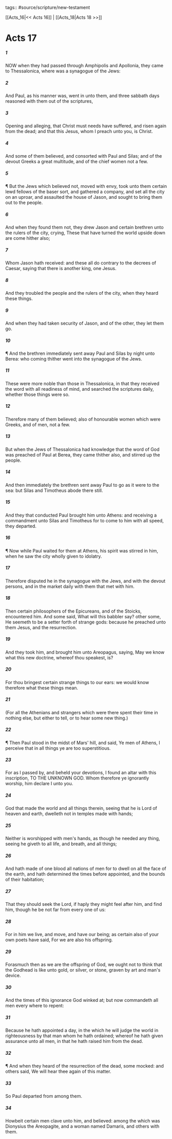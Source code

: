 tags:: #source/scripture/new-testament

[[Acts_16|<< Acts 16]] | [[Acts_18|Acts 18 >>]]

# Acts 17

##### 1

NOW when they had passed through Amphipolis and Apollonia, they came to Thessalonica, where was a synagogue of the Jews:

##### 2

And Paul, as his manner was, went in unto them, and three sabbath days reasoned with them out of the scriptures,

##### 3

Opening and alleging, that Christ must needs have suffered, and risen again from the dead; and that this Jesus, whom I preach unto you, is Christ.

##### 4

And some of them believed, and consorted with Paul and Silas; and of the devout Greeks a great multitude, and of the chief women not a few.

##### 5

¶ But the Jews which believed not, moved with envy, took unto them certain lewd fellows of the baser sort, and gathered a company, and set all the city on an uproar, and assaulted the house of Jason, and sought to bring them out to the people.

##### 6

And when they found them not, they drew Jason and certain brethren unto the rulers of the city, crying, These that have turned the world upside down are come hither also;

##### 7

Whom Jason hath received: and these all do contrary to the decrees of Caesar, saying that there is another king, one Jesus.

##### 8

And they troubled the people and the rulers of the city, when they heard these things.

##### 9

And when they had taken security of Jason, and of the other, they let them go.

##### 10

¶ And the brethren immediately sent away Paul and Silas by night unto Berea: who coming thither went into the synagogue of the Jews.

##### 11

These were more noble than those in Thessalonica, in that they received the word with all readiness of mind, and searched the scriptures daily, whether those things were so.

##### 12

Therefore many of them believed; also of honourable women which were Greeks, and of men, not a few.

##### 13

But when the Jews of Thessalonica had knowledge that the word of God was preached of Paul at Berea, they came thither also, and stirred up the people.

##### 14

And then immediately the brethren sent away Paul to go as it were to the sea: but Silas and Timotheus abode there still.

##### 15

And they that conducted Paul brought him unto Athens: and receiving a commandment unto Silas and Timotheus for to come to him with all speed, they departed.

##### 16

¶ Now while Paul waited for them at Athens, his spirit was stirred in him, when he saw the city wholly given to idolatry.

##### 17

Therefore disputed he in the synagogue with the Jews, and with the devout persons, and in the market daily with them that met with him.

##### 18

Then certain philosophers of the Epicureans, and of the Stoicks, encountered him. And some said, What will this babbler say? other some, He seemeth to be a setter forth of strange gods: because he preached unto them Jesus, and the resurrection.

##### 19

And they took him, and brought him unto Areopagus, saying, May we know what this new doctrine, whereof thou speakest, is?

##### 20

For thou bringest certain strange things to our ears: we would know therefore what these things mean.

##### 21

(For all the Athenians and strangers which were there spent their time in nothing else, but either to tell, or to hear some new thing.)

##### 22

¶ Then Paul stood in the midst of Mars' hill, and said, Ye men of Athens, I perceive that in all things ye are too superstitious.

##### 23

For as I passed by, and beheld your devotions, I found an altar with this inscription, TO THE UNKNOWN GOD. Whom therefore ye ignorantly worship, him declare I unto you.

##### 24

God that made the world and all things therein, seeing that he is Lord of heaven and earth, dwelleth not in temples made with hands;

##### 25

Neither is worshipped with men's hands, as though he needed any thing, seeing he giveth to all life, and breath, and all things;

##### 26

And hath made of one blood all nations of men for to dwell on all the face of the earth, and hath determined the times before appointed, and the bounds of their habitation;

##### 27

That they should seek the Lord, if haply they might feel after him, and find him, though he be not far from every one of us:

##### 28

For in him we live, and move, and have our being; as certain also of your own poets have said, For we are also his offspring.

##### 29

Forasmuch then as we are the offspring of God, we ought not to think that the Godhead is like unto gold, or silver, or stone, graven by art and man's device.

##### 30

And the times of this ignorance God winked at; but now commandeth all men every where to repent:

##### 31

Because he hath appointed a day, in the which he will judge the world in righteousness by that man whom he hath ordained; whereof he hath given assurance unto all men, in that he hath raised him from the dead.

##### 32

¶ And when they heard of the resurrection of the dead, some mocked: and others said, We will hear thee again of this matter.

##### 33

So Paul departed from among them.

##### 34

Howbeit certain men clave unto him, and believed: among the which was Dionysius the Areopagite, and a woman named Damaris, and others with them.
